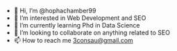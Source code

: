 - 👋 Hi, I’m @hophachamber99
- 👀 I’m interested in Web Development and SEO
- 🌱 I’m currently learning Phd in Data Science
- 💞️ I’m looking to collaborate on anything related to SEO
- 📫 How to reach me 3consau@gmail.com

<!---
hophachamber99/hophachamber99 is a ✨ special ✨ repository because its `README.md` (this file) appears on your GitHub profile.
You can click the Preview link to take a look at your changes.
--->
